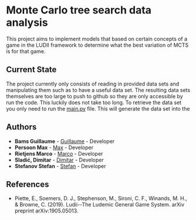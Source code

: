 # Monte Carlo tree search data analysis

This project aims to implement models that based on certain concepts of a game in the LUDII framework to determine what
the best variation of MCTS is for that game.

## Current State

The project currently only consists of reading in provided data sets and manipulating them such as to have a useful data
set. The resulting data sets themselves are too large to push to github so they are only accessible by run the code.
This luckily does not take too long. To retrieve the data set you only need to run the [main.py](main.py) file. This
will generate the data set into the

## Authors

* **Bams Guillaume** - [Guillaume](https://github.com/Guil02) - Developer
* **Persoon Max** - [Max](https://github.com/MaxPersoon) - Developer
* **Rietjens Marco** - [Marco](https://github.com/Rytjens) - Developer
* **Sladić, Dimitar** - [Dimitar](https://github.com/Sladic) - Developer
* **Stefanov Stefan** - [Stefan](https://github.com/StefanStefanov741) - Developer

## References

* Piette, E., Soemers, D. J., Stephenson, M., Sironi, C. F., Winands, M. H., & Browne, C. (2019). Ludii--The Ludemic
  General Game System. arXiv preprint arXiv:1905.05013.